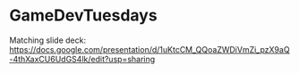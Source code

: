 # GameDevTuesdays

Matching slide deck:
https://docs.google.com/presentation/d/1uKtcCM_QQoaZWDiVmZi_pzX9aQ-4thXaxCU6UdGS4lk/edit?usp=sharing 